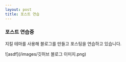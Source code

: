 ```yaml
---
layout: post
title: 포스트 연습
---
```


### 포스트 연습중
지킬 테마를 사용해 블로그를 만들고 포스팅을 연습하고 있습니다.

![asdf](/images/깃허브 블로그 이미지.png)
